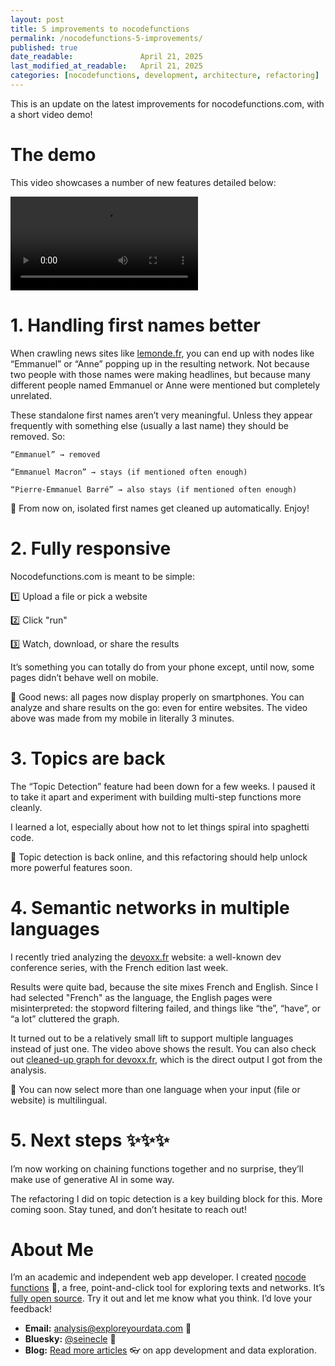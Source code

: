 ```yaml
---
layout: post
title: 5 improvements to nocodefunctions
permalink: /nocodefunctions-5-improvements/
published: true
date_readable:               April 21, 2025
last_modified_at_readable:   April 21, 2025
categories: [nocodefunctions, development, architecture, refactoring]
---
```


This is an update on the latest improvements for nocodefunctions.com, with a short video demo!

# The demo
This video showcases a number of new features detailed below:

<video src="https://github.com/user-attachments/assets/2ae390c6-be1a-402b-9bc2-8d617768630c" controls="controls" style="max-width: 730px;">
</video>


# 1. Handling first names better

When crawling news sites like [lemonde.fr](https://lemonde.fr), you can end up with nodes like “Emmanuel” or “Anne” popping up in the resulting network.
Not because two people with those names were making headlines, but because many different people named Emmanuel or Anne were mentioned but completely unrelated.

These standalone first names aren’t very meaningful. Unless they appear frequently with something else (usually a last name) they should be removed.
So:

    “Emmanuel” → removed

    “Emmanuel Macron” → stays (if mentioned often enough)

    “Pierre-Emmanuel Barré” → also stays (if mentioned often enough)

🧹 From now on, isolated first names get cleaned up automatically. Enjoy!

# 2. Fully responsive

Nocodefunctions.com is meant to be simple:

1️⃣ Upload a file or pick a website

2️⃣ Click "run"

3️⃣ Watch, download, or share the results

It’s something you can totally do from your phone except, until now, some pages didn’t behave well on mobile.

📲 Good news: all pages now display properly on smartphones. You can analyze and share results on the go: even for entire websites.
The video above was made from my mobile in literally 3 minutes.

# 3. Topics are back

The “Topic Detection” feature had been down for a few weeks.
I paused it to take it apart and experiment with building multi-step functions more cleanly.

I learned a lot, especially about how not to let things spiral into spaghetti code.

🚀 Topic detection is back online, and this refactoring should help unlock more powerful features soon.

# 4. Semantic networks in multiple languages

I recently tried analyzing the [devoxx.fr](https://devoxx.fr) website: a well-known dev conference series, with the French edition last week.

Results were quite bad, because the site mixes French and English.
Since I had selected "French" as the language, the English pages were misinterpreted: the stopword filtering failed, and things like “the”, “have”, or “a lot” cluttered the graph.

It turned out to be a relatively small lift to support multiple languages instead of just one. The video above shows the result. You can also check out [cleaned-up graph for devoxx.fr](https://nocodefunctions.com/user_created_files/vosviewer/index.html?json=public/vosviewer_1786377755738343236.json), which is the direct output I got from the analysis.

🎌 You can now select more than one language when your input (file or website) is multilingual.

# 5. Next steps ✨✨✨

I’m now working on chaining functions together and no surprise, they’ll make use of generative AI in some way.

The refactoring I did on topic detection is a key building block for this.
More coming soon. Stay tuned, and don’t hesitate to reach out!

# About Me
I’m an academic and independent web app developer. I created [nocode functions](https://nocodefunctions.com) 🔎, a free, point-and-click tool for exploring texts and networks. It’s [fully open source](https://github.com/seinecle/nocodefunctions). Try it out and let me know what you think. I’d love your feedback!

- **Email:** [analysis@exploreyourdata.com](mailto:analysis@exploreyourdata.com) 📧  
- **Bluesky:** [@seinecle](https://bsky.app/profile/seinecle.bsky.social) 📱  
- **Blog:** [Read more articles](https://nocodefunctions.com/blog) 👓 on app development and data exploration.
